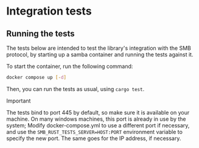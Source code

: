 # Integration tests

## Running the tests

The tests below are intended to test the library's integration with the SMB protocol,
by starting up a samba container and running the tests against it.

To start the container, run the following command:

```bash
docker compose up [-d]
```

Then, you can run the tests as usual, using `cargo test`.

> [!IMPORTANT]
> The tests bind to port 445 by default, so make sure it is available on your machine.
> On many windows machines, this port is already in use by the system;
> Modify docker-compose.yml to use a different port if necessary,
> and use the `SMB_RUST_TESTS_SERVER=HOST:PORT` environment variable
> to specify the new port.
> The same goes for the IP address, if necessary.
